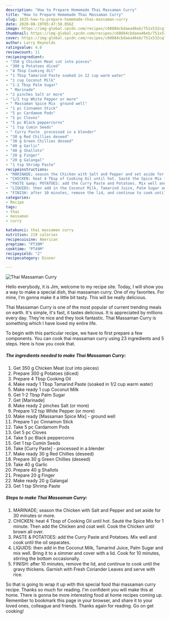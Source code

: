 ```yaml
---
description: "How to Prepare Homemade Thai Massaman Curry"
title: "How to Prepare Homemade Thai Massaman Curry"
slug: 1635-how-to-prepare-homemade-thai-massaman-curry
date: 2020-08-19T05:47:58.056Z
image: https://img-global.cpcdn.com/recipes/c60884cbdaea46eb/751x532cq70/thai-massaman-curry-recipe-main-photo.jpg
thumbnail: https://img-global.cpcdn.com/recipes/c60884cbdaea46eb/751x532cq70/thai-massaman-curry-recipe-main-photo.jpg
cover: https://img-global.cpcdn.com/recipes/c60884cbdaea46eb/751x532cq70/thai-massaman-curry-recipe-main-photo.jpg
author: Larry Reynolds
ratingvalue: 4.6
reviewcount: 11
recipeingredient:
- "350 g Chicken Meat cut into pieces"
- "300 g Potatoes diced"
- "4 Tbsp Cooking Oil"
- "1 Tbsp Tamarind Paste soaked in 12 cup warm water"
- "1 cup Coconut Milk"
- "1-2 Tbsp Palm Sugar"
- " Marinade"
- "2 pinches Salt or more"
- "1/2 tsp White Pepper or more"
- " Massaman Spice Mix  ground well"
- "1 pc Cinnamon Stick"
- "5 pc Cardamom Pods"
- "5 pc Cloves"
- "5 pc Black peppercorns"
- "1 tsp Cumin Seeds"
- " Curry Paste  processed in a blender"
- "30 g Red Chillies deseed"
- "30 g Green Chillies deseed"
- "40 g Garlic"
- "40 g Shallots"
- "20 g Finger"
- "20 g Galangal"
- "1 tsp Shrimp Paste"
recipeinstructions:
- "MARINADE; season the Chicken with Salt and Pepper and set aside for 30 minutes or more."
- "CHICKEN: heat 4 Tbsp of Cooking Oil until hot. Sauté the Spice Mix for 1 minute. Then add the Chicken and coat well. Cook the Chicken until brown all over."
- "PASTE &amp; POTATOES: add the Curry Paste and Potatoes. Mix well and cook until the oil separates."
- "LIQUIDS: then add in the Coconut Milk, Tamarind Juice, Palm Sugar and mix well. Bring it to a simmer and cover with a lid. Cook for 10 minutes, stirring the bottom occasionally."
- "FINISH: after 10 minutes, remove the lid, and continue to cook until the gravy thickens. Garnish with Fresh Coriander Leaves and serve with rice."
categories:
- Recipe
tags:
- thai
- massaman
- curry

katakunci: thai massaman curry 
nutrition: 219 calories
recipecuisine: American
preptime: "PT30M"
cooktime: "PT49M"
recipeyield: "2"
recipecategory: Dinner

---
```



![Thai Massaman Curry](https://img-global.cpcdn.com/recipes/c60884cbdaea46eb/751x532cq70/thai-massaman-curry-recipe-main-photo.jpg)

Hello everybody, it is Jim, welcome to my recipe site. Today, I will show you a way to make a special dish, thai massaman curry. One of my favorites. For mine, I'm gonna make it a little bit tasty. This will be really delicious.

Thai Massaman Curry is one of the most popular of current trending meals on earth. It's simple, it's fast, it tastes delicious. It is appreciated by millions every day. They're nice and they look fantastic. Thai Massaman Curry is something which I have loved my entire life.




To begin with this particular recipe, we have to first prepare a few components. You can cook thai massaman curry using 23 ingredients and 5 steps. Here is how you cook that.

<!--inarticleads1-->

##### The ingredients needed to make Thai Massaman Curry:

1. Get 350 g Chicken Meat (cut into pieces)
1. Prepare 300 g Potatoes (diced)
1. Prepare 4 Tbsp Cooking Oil
1. Make ready 1 Tbsp Tamarind Paste (soaked in 1/2 cup warm water)
1. Make ready 1 cup Coconut Milk
1. Get 1-2 Tbsp Palm Sugar
1. Get  [Marinade]
1. Make ready 2 pinches Salt (or more)
1. Prepare 1/2 tsp White Pepper (or more)
1. Make ready  [Massaman Spice Mix] - ground well
1. Prepare 1 pc Cinnamon Stick
1. Take 5 pc Cardamom Pods
1. Get 5 pc Cloves
1. Take 5 pc Black peppercorns
1. Get 1 tsp Cumin Seeds
1. Take  [Curry Paste] - processed in a blender
1. Make ready 30 g Red Chillies (deseed)
1. Prepare 30 g Green Chillies (deseed)
1. Take 40 g Garlic
1. Prepare 40 g Shallots
1. Prepare 20 g Finger
1. Make ready 20 g Galangal
1. Get 1 tsp Shrimp Paste




<!--inarticleads2-->

##### Steps to make Thai Massaman Curry:

1. MARINADE; season the Chicken with Salt and Pepper and set aside for 30 minutes or more.
1. CHICKEN: heat 4 Tbsp of Cooking Oil until hot. Sauté the Spice Mix for 1 minute. Then add the Chicken and coat well. Cook the Chicken until brown all over.
1. PASTE &amp; POTATOES: add the Curry Paste and Potatoes. Mix well and cook until the oil separates.
1. LIQUIDS: then add in the Coconut Milk, Tamarind Juice, Palm Sugar and mix well. Bring it to a simmer and cover with a lid. Cook for 10 minutes, stirring the bottom occasionally.
1. FINISH: after 10 minutes, remove the lid, and continue to cook until the gravy thickens. Garnish with Fresh Coriander Leaves and serve with rice.




So that is going to wrap it up with this special food thai massaman curry recipe. Thanks so much for reading. I'm confident you will make this at home. There is gonna be more interesting food at home recipes coming up. Remember to bookmark this page in your browser, and share it to your loved ones, colleague and friends. Thanks again for reading. Go on get cooking!
